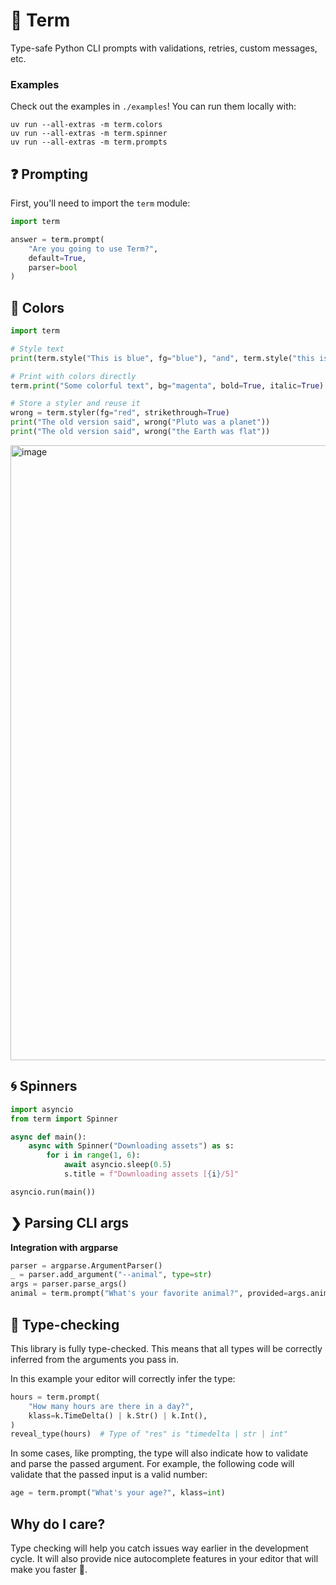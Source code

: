 # 🦄 Term

Type-safe Python CLI prompts with validations, retries, custom messages, etc.

### Examples

Check out the examples in `./examples`! You can run them locally with:
```
uv run --all-extras -m term.colors
uv run --all-extras -m term.spinner
uv run --all-extras -m term.prompts
```

## ❓ Prompting

First, you'll need to import the `term` module:
```python
import term

answer = term.prompt(
    "Are you going to use Term?",
    default=True,
    parser=bool
)
```

## 🌈 Colors
```python
import term

# Style text
print(term.style("This is blue", fg="blue"), "and", term.style("this is red", fg="red"))

# Print with colors directly
term.print("Some colorful text", bg="magenta", bold=True, italic=True)

# Store a styler and reuse it
wrong = term.styler(fg="red", strikethrough=True)
print("The old version said", wrong("Pluto was a planet"))
print("The old version said", wrong("the Earth was flat"))
```

<img width="984" alt="image" src="https://github.com/user-attachments/assets/261a9f8a-6839-4893-b6b9-3d573efacf40" />


## 🌀 Spinners

```python
import asyncio
from term import Spinner

async def main():
    async with Spinner("Downloading assets") as s:
        for i in range(1, 6):
            await asyncio.sleep(0.5)
            s.title = f"Downloading assets [{i}/5]"

asyncio.run(main())
```

## ❯ Parsing CLI args

**Integration with argparse**
```python
parser = argparse.ArgumentParser()
_ = parser.add_argument("--animal", type=str)
args = parser.parse_args()
animal = term.prompt("What's your favorite animal?", provided=args.animal)
```

## 🐍 Type-checking

This library is fully type-checked. This means that all types will be correctly inferred
from the arguments you pass in.

In this example your editor will correctly infer the type:
```python
hours = term.prompt(
    "How many hours are there in a day?",
    klass=k.TimeDelta() | k.Str() | k.Int(),
)
reveal_type(hours)  # Type of "res" is "timedelta | str | int"
```

In some cases, like prompting, the type will also indicate how to validate and parse the passed argument.
For example, the following code will validate that the passed input is a valid number:
```python
age = term.prompt("What's your age?", klass=int)
```


## Why do I care?

Type checking will help you catch issues way earlier in the development cycle. It will also
provide nice autocomplete features in your editor that will make you faster 󱐋.
